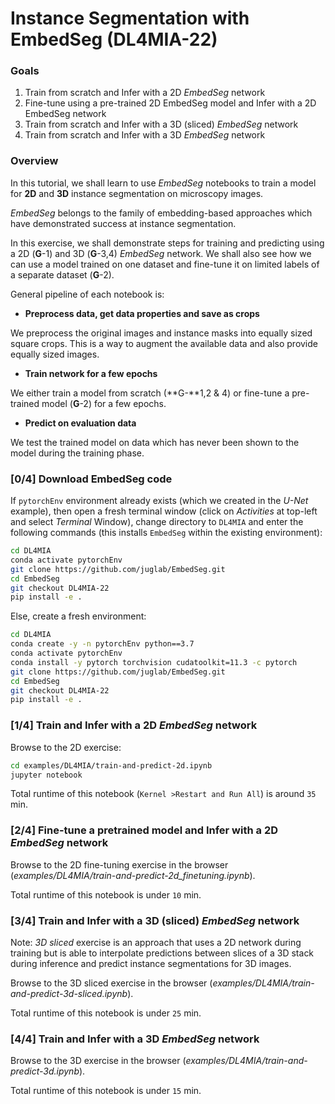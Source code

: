 # Instance Segmentation with EmbedSeg (DL4MIA-22)

### Goals

1. Train from scratch and Infer with a 2D *EmbedSeg* network
2. Fine-tune using a pre-trained 2D EmbedSeg model and Infer with a 2D EmbedSeg network
3. Train from scratch and Infer with a 3D (sliced) *EmbedSeg* network
4. Train from scratch and Infer with a 3D *EmbedSeg* network

### Overview

In this tutorial, we shall learn to use *EmbedSeg* notebooks to train a model for **2D** and **3D** instance segmentation on microscopy images.

*EmbedSeg* belongs to the family of embedding-based approaches which have demonstrated success at instance segmentation.

In this exercise, we shall demonstrate steps for training and predicting using a 2D (**G**-1) and 3D (**G**-3,4) *EmbedSeg* network. We shall also see how we can use a model trained on one dataset and fine-tune it on limited labels of a separate dataset (**G**-2).

General pipeline of each notebook is:

- **Preprocess data, get data properties and save as crops**

We preprocess the original images and instance masks into equally sized square crops. This is a way to augment the available data and also provide equally sized images.

- **Train network for a few epochs**

We either train a model from scratch (**G-**1,2 & 4) or fine-tune a pre-trained model (**G**-2) for a few epochs.

- **Predict on evaluation data**

We test the trained model on data which has never been shown to the model during the training phase.

### [0/4] Download EmbedSeg code

If `pytorchEnv` environment already exists (which we created in the *U-Net* example), then open a fresh terminal window (click on *Activities* at top-left and select *Terminal* Window), change directory to `DL4MIA` and enter the following commands (this installs `EmbedSeg` within the existing environment):

```bash
cd DL4MIA
conda activate pytorchEnv
git clone https://github.com/juglab/EmbedSeg.git
cd EmbedSeg
git checkout DL4MIA-22
pip install -e .
```

Else, create a fresh environment:

```bash
cd DL4MIA
conda create -y -n pytorchEnv python==3.7
conda activate pytorchEnv
conda install -y pytorch torchvision cudatoolkit=11.3 -c pytorch
git clone https://github.com/juglab/EmbedSeg.git
cd EmbedSeg
git checkout DL4MIA-22
pip install -e .
```

### [1/4] **Train and Infer with a 2D *EmbedSeg* network**

Browse to the 2D exercise:

```bash
cd examples/DL4MIA/train-and-predict-2d.ipynb
jupyter notebook
```

Total runtime of this notebook (`Kernel >Restart and Run All`) is around `35` min.

### [2/4] Fine-tune a pretrained model **and Infer with a 2D *EmbedSeg* network**

Browse to the 2D fine-tuning exercise in the browser (*examples/DL4MIA/train-and-predict-2d_finetuning.ipynb*).

Total runtime of this notebook is under `10` min.

### [3/4] **Train and Infer with a 3D (sliced) *EmbedSeg* network**

Note: *3D sliced* exercise is an approach that uses a 2D network during training but is able to interpolate predictions between slices of a 3D stack during inference and predict instance segmentations for 3D images.

Browse to the 3D sliced exercise in the browser (*examples/DL4MIA/train-and-predict-3d-sliced.ipynb*).

Total runtime of this notebook is under `25` min.

### [4/4] **Train and Infer with a 3D *EmbedSeg* network**

Browse to the 3D exercise in the browser (*examples/DL4MIA/train-and-predict-3d.ipynb*).

Total runtime of this notebook is under `15` min.